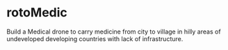 # rotoMedic
Build a Medical drone to carry medicine from city to village in hilly areas of undeveloped developing countries with lack of infrastructure. 
